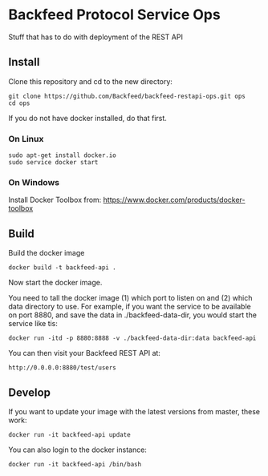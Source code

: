# Backfeed Protocol Service Ops

Stuff that has to do with deployment of the REST API

## Install

Clone this repository and cd to the new directory:

    git clone https://github.com/Backfeed/backfeed-restapi-ops.git ops 
    cd ops

If you do not have docker installed, do that first.

### On Linux

    sudo apt-get install docker.io
    sudo service docker start

### On Windows

Install Docker Toolbox from: https://www.docker.com/products/docker-toolbox

## Build

Build the docker image

    docker build -t backfeed-api .

Now start the docker image.

You need to tall the docker image (1) which port to listen on and (2) which data directory to use. For example, if you want the service to be available on port 8880, and save the data in ./backfeed-data-dir, you would start the service like tis:

    docker run -itd -p 8880:8888 -v ./backfeed-data-dir:data backfeed-api

You can then visit your Backfeed REST API at:

    http://0.0.0.0:8880/test/users


## Develop

If you want to update your image with the latest versions from master, these work: 

    docker run -it backfeed-api update

You can also login to the docker instance:

    docker run -it backfeed-api /bin/bash 
